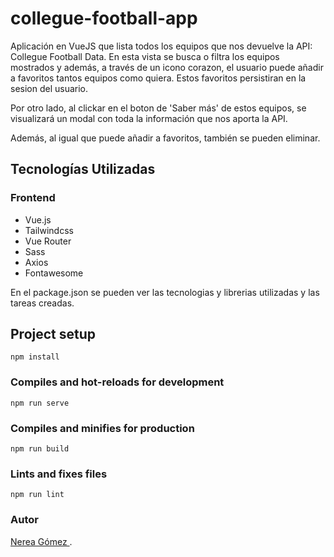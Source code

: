 # collegue-football-app
Aplicación en VueJS que lista todos los equipos que nos devuelve la API: Collegue Football Data. En esta vista se busca o filtra los equipos mostrados y además, a través de un icono corazon, el usuario puede añadir a favoritos tantos equipos como quiera. Estos favoritos persistiran en la sesion del usuario.

Por otro lado, al clickar en el boton de 'Saber más' de estos equipos, se visualizará un modal con toda la información que nos aporta la API.

Además, al igual que puede añadir a favoritos, también se pueden eliminar.

## Tecnologías Utilizadas

### Frontend
* Vue.js
* Tailwindcss
* Vue Router
* Sass
* Axios
* Fontawesome

En el package.json se pueden ver las tecnologias y librerias utilizadas y las tareas creadas.

## Project setup
```
npm install
```

### Compiles and hot-reloads for development
```
npm run serve
```

### Compiles and minifies for production
```
npm run build
```

### Lints and fixes files
```
npm run lint
```

### Autor
[ Nerea Gómez ](https://www.neregomez.es/).
